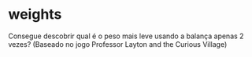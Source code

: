 # weights
Consegue descobrir qual é o peso mais leve usando a balança apenas 2 vezes? (Baseado no jogo Professor Layton and the Curious Village)
